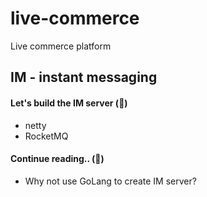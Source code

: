 # live-commerce

Live commerce platform

## IM - instant messaging

#### Let's build the IM server (🦄)

- netty
- RocketMQ

#### Continue reading.. (🦊)

- Why not use GoLang to create IM server?

